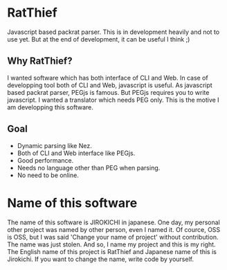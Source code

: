 # RatThief
Javascript based packrat parser.
This is in development heavily and not to use yet.
But at the end of development, it can be useful I think ;)

## Why RatThief?
I wanted software which has both interface of CLI and Web.
In case of developping tool both of CLI and Web, javascript is useful.
As javascript based packrat parser, PEGjs is famous.
But PEGjs requires you to write javascript.
I wanted a translator which needs PEG only.
This is the motive I am developping this software.

## Goal
- Dynamic parsing like Nez.
- Both of CLI and Web interface like PEGjs.
- Good performance.
- Needs no language other than PEG when parsing.
- No need to be online.

# Name of this software
The name of this software is JIROKICHI in japanese.
One day, my personal other project was named by other person, even I named it.
Of cource, OSS is OSS, but I was said 'Change your name of project' without contribution.
The name was just stolen. 
And so, I name my project and this is my right.
The English name of this project is RatThief and Japanese name of this is Jirokichi.
If you want to change the name, write code by yourself.
